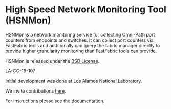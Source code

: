# High Speed Network Monitoring Tool (HSNMon)

HSNMon is a network monitoring service for collecting Omni-Path port counters from endpoints and switches.
It can collect port counters via FastFabric tools and additionally can query the fabric manager directly to
provide higher granularity monitoring than FastFabric tools can provide.

HSNMon is released under the [BSD License](License).

LA-CC-19-107

Initial development was done at Los Alamos National Laboratory.

We invite contributions [here](https://github.com/lanl/hsnmon/issues).

For instructions please see the [documentation](https://github.com/lanl/hsnmon/blob/master/doc/README.md).
